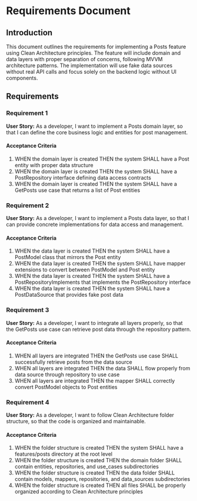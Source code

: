 # Requirements Document

## Introduction

This document outlines the requirements for implementing a Posts feature using Clean Architecture principles. The feature will include domain and data layers with proper separation of concerns, following MVVM architecture patterns. The implementation will use fake data sources without real API calls and focus solely on the backend logic without UI components.

## Requirements

### Requirement 1

**User Story:** As a developer, I want to implement a Posts domain layer, so that I can define the core business logic and entities for post management.

#### Acceptance Criteria

1. WHEN the domain layer is created THEN the system SHALL have a Post entity with proper data structure
2. WHEN the domain layer is created THEN the system SHALL have a PostRepository interface defining data access contracts
3. WHEN the domain layer is created THEN the system SHALL have a GetPosts use case that returns a list of Post entities

### Requirement 2

**User Story:** As a developer, I want to implement a Posts data layer, so that I can provide concrete implementations for data access and management.

#### Acceptance Criteria

1. WHEN the data layer is created THEN the system SHALL have a PostModel class that mirrors the Post entity
2. WHEN the data layer is created THEN the system SHALL have mapper extensions to convert between PostModel and Post entity
3. WHEN the data layer is created THEN the system SHALL have a PostRepositoryImplements that implements the PostRepository interface
4. WHEN the data layer is created THEN the system SHALL have a PostDataSource that provides fake post data

### Requirement 3

**User Story:** As a developer, I want to integrate all layers properly, so that the GetPosts use case can retrieve post data through the repository pattern.

#### Acceptance Criteria

1. WHEN all layers are integrated THEN the GetPosts use case SHALL successfully retrieve posts from the data source
2. WHEN all layers are integrated THEN the data SHALL flow properly from data source through repository to use case
3. WHEN all layers are integrated THEN the mapper SHALL correctly convert PostModel objects to Post entities

### Requirement 4

**User Story:** As a developer, I want to follow Clean Architecture folder structure, so that the code is organized and maintainable.

#### Acceptance Criteria

1. WHEN the folder structure is created THEN the system SHALL have a features/posts directory at the root level
2. WHEN the folder structure is created THEN the domain folder SHALL contain entities, repositories, and use_cases subdirectories
3. WHEN the folder structure is created THEN the data folder SHALL contain models, mappers, repositories, and data_sources subdirectories
4. WHEN the folder structure is created THEN all files SHALL be properly organized according to Clean Architecture principles 
